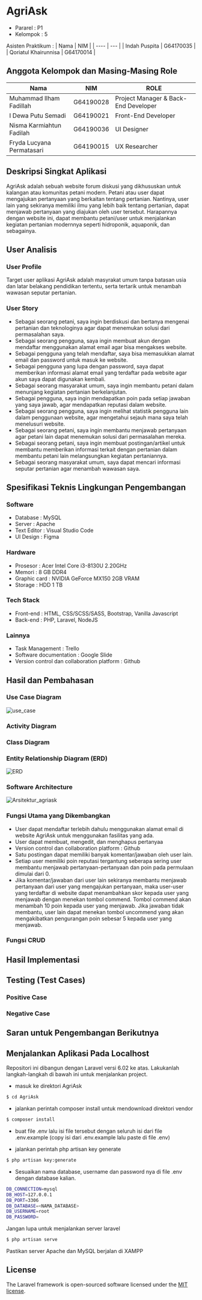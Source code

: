 # AgriAsk

<ul>
    <li> Pararel            : P1 </li>
    <li> Kelompok           : 5 </li>
</ul>

Asisten Praktikum :
| Nama | NIM |
| ---- | --- |
| Indah Puspita | G64170035 |
| Qoriatul Khairunnisa | G64170014 |

## Anggota Kelompok dan Masing-Masing Role

| Nama                      | NIM       | ROLE                                 |
| ------------------------- | --------- | ------------------------------------ |
| Muhammad Ilham Fadillah   | G64190028 | Project Manager & Back-End Developer |
| I Dewa Putu Semadi        | G64190021 | Front-End Developer                  |
| Nisma Karmiahtun Fadilah  | G64190036 | UI Designer                          |
| Fryda Lucyana Permatasari | G64190015 | UX Researcher                        |

## Deskripsi Singkat Aplikasi

AgriAsk adalah sebuah website forum diskusi yang dikhususkan untuk kalangan atau komunitas petani modern. Petani atau user dapat mengajukan pertanyaan yang berkaitan tentang pertanian. Nantinya, user lain yang sekiranya memiliki ilmu yang lebih baik tentang pertanian, dapat menjawab pertanyaan yang diajukan oleh user tersebut. Harapannya dengan website ini, dapat membantu petani/user untuk menjalankan kegiatan pertanian modernnya seperti hidroponik, aquaponik, dan sebagainya.

## User Analisis

### User Profile

Target user aplikasi AgriAsk adalah masyrakat umum tanpa batasan usia dan latar belakang pendidikan tertentu, serta tertarik untuk menambah wawasan seputar pertanian.

### User Story

<ul>
    <li>Sebagai seorang petani, saya ingin berdiskusi dan bertanya mengenai pertanian dan teknologinya agar dapat menemukan solusi dari permasalahan saya. </li>
    <li>Sebagai seorang pengguna, saya ingin membuat akun dengan mendaftar menggunakan alamat email agar bisa mengakses website. </li>
    <li>Sebagai pengguna yang telah mendaftar, saya bisa memasukkan alamat email dan password untuk masuk ke website. </li>
    <li>Sebagai pengguna yang lupa dengan password, saya dapat memberikan informasi alamat email yang terdaftar pada website agar akun saya dapat digunakan kembali. </li>
    <li>Sebagai seorang masyarakat umum, saya ingin membantu petani dalam menunjang kegiatan pertanian berkelanjutan.</li>
    <li>Sebagai pengguna, saya ingin mendapatkan poin pada setiap jawaban yang saya jawab, agar mendapatkan reputasi dalam website.</li>
    <li>Sebagai seorang pengguna, saya ingin melihat statistik pengguna lain dalam penggunaan website, agar mengetahui sejauh mana saya telah menelusuri website.</li>
    <li> Sebagai seorang petani, saya ingin membantu menjawab pertanyaan agar petani lain dapat menemukan solusi dari permasalahan mereka.</li>
    <li>Sebagai seorang petani, saya ingin membuat postingan/artikel untuk membantu memberikan informasi terkait dengan pertanian dalam membantu petani lain melangsungkan kegiatan pertaniannya.</li>
    <li>Sebagai seorang masyarakat umum, saya dapat mencari informasi seputar pertanian agar menambah wawasan saya.</li>
</ul>

## Spesifikasi Teknis Lingkungan Pengembangan

### Software

<ul>
    <li> Database       : MySQL </li>
    <li> Server         : Apache </li>
    <li> Text Editor    : Visual Studio Code </li>
    <li> UI Design      : Figma </li>
</ul>

### Hardware

<ul>
    <li> Prosesor       : Acer Intel Core i3-8130U 2.20GHz </li>
    <li> Memori         : 8 GB DDR4 </li>
    <li> Graphic card   : NVIDIA GeForce MX150 2GB VRAM </li>
    <li> Storage        : HDD 1 TB </li>
</ul>

### Tech Stack

<ul>
    <li> Front-end       : HTML, CSS/SCSS/SASS, Bootstrap, Vanilla Javascript </li>
    <li> Back-end        : PHP, Laravel, NodeJS </li>
</ul>

### Lainnya

<ul>
    <li> Task Management : Trello </li>
    <li> Software documentation   : Google Slide </li>
    <li> Version control dan collaboration platform : Github </li>
</ul>

## Hasil dan Pembahasan

### Use Case Diagram

![use_case](https://user-images.githubusercontent.com/66185022/120827451-054ea480-c58e-11eb-8c5a-dcfc421e4e9c.png)

### Activity Diagram

### Class Diagram

### Entity Relationship Diagram (ERD)

![ERD](https://user-images.githubusercontent.com/66185022/120827582-2c0cdb00-c58e-11eb-80cf-1f8214348a99.png)

### Software Architecture

![Arsitektur_agriask](https://user-images.githubusercontent.com/66185022/120827674-4646b900-c58e-11eb-9487-049abc02a41a.png)

### Fungsi Utama yang Dikembangkan

<ul>
    <li> User dapat mendaftar terlebih dahulu menggunakan alamat email di website AgriAsk untuk menggunakan fasilitas yang ada. </li>
    <li> User dapat membuat, mengedit, dan menghapus pertanyaa</li>
    <li> Version control dan collaboration platform : Github </li>
    <li> Satu postingan dapat memiliki banyak komentar/jawaban oleh user lain. </li>
    <li> Setiap user memiliki poin reputasi tergantung seberapa sering user membantu menjawab pertanyaan-pertanyaan dan poin pada permulaan dimulai dari 0. </li>
    <li> Jika komentar/jawaban dari user lain sekiranya membantu menjawab pertanyaan dari user yang mengajukan pertanyaan, maka user-user yang terdaftar di website dapat menambahkan skor kepada user yang menjawab dengan menekan tombol commend. Tombol commend akan menambah 10 poin kepada user yang menjawab. Jika jawaban tidak membantu, user lain dapat menekan tombol uncommend yang akan mengakibatkan pengurangan poin sebesar 5 kepada user yang menjawab. </li>
</ul>

### Fungsi CRUD

## Hasil Implementasi

## Testing (Test Cases)

### Positive Case

### Negative Case

## Saran untuk Pengembangan Berikutnya

## Menjalankan Aplikasi Pada Localhost

Repositori ini dibangun dengan Laravel versi 6.02 ke atas. Lakukanlah langkah-langkah di bawah ini untuk menjalankan project.

-   masuk ke direktori AgriAsk

```bash
$ cd AgriAsk
```

-   jalankan perintah composer install untuk mendownload direktori vendor

```bash
$ composer install
```

-   buat file .env lalu isi file tersebut dengan seluruh isi dari file .env.example (copy isi dari .env.example lalu paste di file .env)

-   jalankan perintah php artisan key generate

```bash
$ php artisan key:generate
```

-   Sesuaikan nama database, username dan password nya di file .env dengan database kalian.

```bash
DB_CONNECTION=mysql
DB_HOST=127.0.0.1
DB_PORT=3306
DB_DATABASE=<NAMA_DATABASE>
DB_USERNAME=root
DB_PASSWORD=
```

Jangan lupa untuk menjalankan server laravel

```bash
$ php artisan serve
```

Pastikan server Apache dan MySQL berjalan di XAMPP

## License

The Laravel framework is open-sourced software licensed under the [MIT license](https://opensource.org/licenses/MIT).
